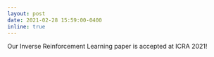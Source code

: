 ```yaml
---
layout: post
date: 2021-02-28 15:59:00-0400
inline: true
---
```


Our Inverse Reinforcement Learning paper is accepted at ICRA 2021!
